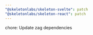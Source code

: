```yaml
---
"@skeletonlabs/skeleton-svelte": patch
"@skeletonlabs/skeleton-react": patch
---
```


chore: Update zag dependencies
  